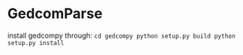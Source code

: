 # GedcomParse
install gedcompy through:
  `
  cd gedcompy
  python setup.py build
  python setup.py install
  `

